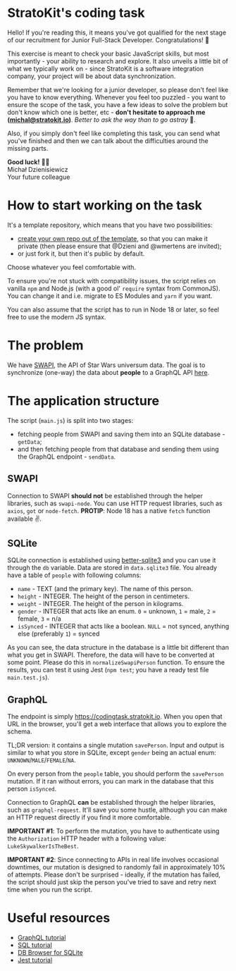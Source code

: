 # StratoKit's coding task

Hello! If you're reading this, it means you've got qualified for the next stage of our recruitment for Junior Full-Stack Developer. Congratulations! 🎉

This exercise is meant to check your basic JavaScript skills, but most importantly - your ability to research and explore. It also unveils a little bit of what we typically work on - since StratoKit is a software integration company, your project will be about data synchronization.

Remember that we're looking for a junior developer, so please don't feel like you have to know everything. Whenever you feel too puzzled - you want to ensure the scope of the task, you have a few ideas to solve the problem but don't know which one is better, etc - **don't hesitate to approach me (michal@stratokit.io)**. _Better to ask the way than to go astray_ 🙂.

Also, if you simply don't feel like completing this task, you can send what you've finished and then we can talk about the difficulties around the missing parts.

**Good luck!** 🧑‍💻  
Michał Dzienisiewicz  
Your future colleague

# How to start working on the task

It's a template repository, which means that you have two possibilities:

- [create your own repo out of the template](https://docs.github.com/en/repositories/creating-and-managing-repositories/creating-a-repository-from-a-template), so that you can make it private (then please ensure that @Dzieni and @wmertens are invited);
- or just fork it, but then it's public by default.

Choose whatever you feel comfortable with.

To ensure you're not stuck with compatibility issues, the script relies on vanilla `npm` and Node.js (with a good ol' `require` syntax from CommonJS). You can change it and i.e. migrate to ES Modules and `yarn` if you want.

You can also assume that the script has to run in Node 18 or later, so feel free to use the modern JS syntax.

# The problem

We have [SWAPI](https://swapi.dev), the API of Star Wars universum data. The goal is to synchronize (one-way) the data about **people** to a GraphQL API [here](https://codingtask.stratokit.io).

# The application structure

The script (`main.js`) is split into two stages:

- fetching people from SWAPI and saving them into an SQLite database - `getData`;
- and then fetching people from that database and sending them using the GraphQL endpoint - `sendData`.

## SWAPI

Connection to SWAPI **should not** be established through the helper libraries, such as `swapi-node`. You can use HTTP request libraries, such as `axios`, `got` or `node-fetch`. **PROTIP**: Node 18 has a native `fetch` function available ✌️.

## SQLite

SQLite connection is established using [better-sqlite3](https://github.com/WiseLibs/better-sqlite3/blob/master/docs/api.md) and you can use it through the `db` variable. Data are stored in `data.sqlite3` file. You already have a table of `people` with following columns:

- `name` - TEXT (and the primary key). The name of this person.
- `height` - INTEGER. The height of the person in centimeters.
- `weight` - INTEGER. The height of the person in kilograms.
- `gender` - INTEGER that acts like an enum. `0` = unknown, `1` = male, `2` = female, `3` = n/a
- `isSynced` - INTEGER that acts like a boolean. `NULL` = not synced, anything else (preferably `1`) = synced

As you can see, the data structure in the database is a little bit different than what you get in SWAPI. Therefore, the data will have to be converted at some point. Please do this in `normalizeSwapiPerson` function. To ensure the results, you can test it using Jest (`npm test`; you have a ready test file `main.test.js`).

## GraphQL

The endpoint is simply https://codingtask.stratokit.io. When you open that URL in the browser, you'll get a web interface that allows you to explore the schema.

TL;DR version: it contains a single mutation `savePerson`. Input and output is similar to what you store in SQLite, except `gender` being an actual enum: `UNKNOWN`/`MALE`/`FEMALE`/`NA`.

On every person from the `people` table, you should perform the `savePerson` mutation. If it ran without errors, you can mark in the database that this person `isSynced`.

Connection to GraphQL **can** be established through the helper libraries, such as `graphql-request`. It'll save you some hustle, although you can make an HTTP request directly if you find it more comfortable.

**IMPORTANT #1**: To perform the mutation, you have to authenticate using the `Authorization` HTTP header with a following value: `LukeSkywalkerIsTheBest`.

**IMPORTANT #2**: Since connecting to APIs in real life involves occasional downtimes, our mutation is designed to randomly fail in approximately 10% of attempts. Please don't be surprised - ideally, if the mutation has failed, the script should just skip the person you've tried to save and retry next time when you run the script.

# Useful resources

- [GraphQL tutorial](https://hasura.io/learn/graphql/intro-graphql/introduction/)
- [SQL tutorial](https://www.sqltutorial.org/)
- [DB Browser for SQLite](https://sqlitebrowser.org/)
- [Jest tutorial](https://dev.to/dsasse07/a-beginner-s-guide-to-unit-testing-with-jest-45cc)
